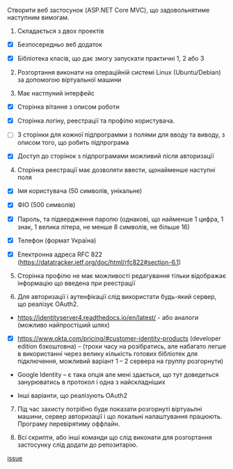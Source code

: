 Створити веб застосунок (ASP.NET Core MVC), що задовольнятиме наступним вимогам.
1.	Складається з двох проектів

- [x]	Безпосередньо веб додаток 

- [x]	Бібліотека класів, що дає змогу запускати практичні 1, 2 або 3

2.	Розгортання виконати на операційній системі Linux (Ubuntu/Debian) за допомогою віртуальної машини

3.	Має настпуний інтерфейс

- [x]	Сторінка вітання з описом роботи

- [x]	Сторінка логіну, реестрації та профілю користувача.

- [ ]	3 сторінки для кожної підпрограмми з полями для вводу та виводу, з описом того, що робить підпрограма

- [x]	Доступ до сторінок з підпрограмами можливий після авторизації

4.	Сторінка реестрації має дозволяти ввести, щонайменше наступні поля

- [x]	Імя користувача (50 символів, унікальне)

- [x]	ФІО (500 символів)

- [x]	Пароль, та підвердження паролю (однакові, що найменше 1 цифра, 1 знак, 1 велика літера, не менше 8 символів, не більше 16)

- [x]	Телефон (формат Україна) 

- [x]	Електронна адреса RFC 822 (https://datatracker.ietf.org/doc/html/rfc822#section-6.1)

5.	Cторінка профілю не має можливості редагування тільки відображає інформацію що введена при реестрації

6.	Для авторизації і аутенфікації слід використати будь-який сервер, що реалізує OAuth2.

-	https://identityserver4.readthedocs.io/en/latest/ - або аналоги (можливо найпростіший шлях)

- [x]	https://www.okta.com/pricing/#customer-identity-products (developer edition бзкоштовна) – (трохи часу на розібратись, але набагато легше в використанні через велику кількість готових бібліотек для підключення, можливий варіант 1 – 2 сервера на группу розгорнути)

-	Google Identity – є така опція але мені здається, що тут доведеться занурюватись в протокол і одна з найскладніших

- Інші варіанти, що реалізують OAuth2

7.	Під час захисту потрібно буде показати розгорнуті віртуаьлні машини, сервер авторизації і що локальні налаштування працюють. Програму перевірятиму оффлайн.

8. Всі скрипти, або інші команди що слід виконати для розгортання застосунку слід додати до репозитарію.

[issue](https://github.com/luiqor/cross-platform-programming/issues/10)